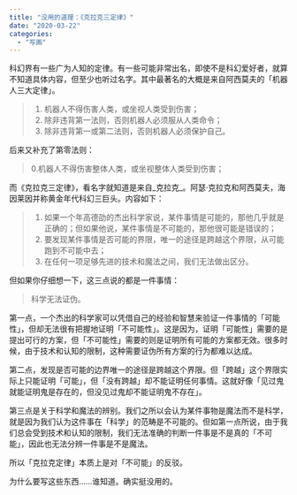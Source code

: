 ```yaml
---
title: "没用的道理：《克拉克三定律》"
date: "2020-03-22"
categories: 
  - "写画"
---
```


科幻界有一些广为人知的定律。有一些可能非常出名，即使不是科幻爱好者，就算不知道具体内容，但至少也听过名字。其中最著名的大概是来自阿西莫夫的「机器人三大定律」。

> 1. 机器人不得伤害人类，或坐视人类受到伤害；
> 2. 除非违背第一法则，否则机器人必须服从人类命令；
> 3. 除非违背第一或第二法则，否则机器人必须保护自己。

后来又补充了第零法则：

> 0.机器人不得伤害整体人类，或坐视整体人类受到伤害；

而《克拉克三定律》，看名字就知道是来自_克拉克_。阿瑟·克拉克和阿西莫夫，海因莱因并称黄金年代科幻三巨头。内容如下：

> 1. 如果一个年高德劭的杰出科学家说，某件事情是可能的，那他几乎就是正确的；但如果他说，某件事情是不可能的，那他很可能是错误的；
> 2. 要发现某件事情是否可能的界限，唯一的途径是跨越这个界限，从可能跑到不可能中去；
> 3. 在任何一项足够先进的技术和魔法之间，我们无法做出区分。

但如果你仔细想一下，这三点说的都是一件事情：

> 科学无法证伪。

第一点，一个杰出的科学家可以凭借自己的经验和智慧来验证一件事情的「可能性」，但却无法很有把握地证明「不可能性」。这是因为，证明「可能性」需要的是提出可行的方案，但「不可能性」需要的则是证明所有可能的方案都无效。很多时候，由于技术和认知的限制，这种需要证伪所有方案的行为都难以达成。

第二点，发现是否可能的边界唯一的途径是跨越这个界限。但「跨越」这个界限实际上只能证明「可能」，但「没有跨越」却不能证明任何事情。这就好像「见过鬼就能证明鬼是存在的，但没见过鬼却不能证明鬼不存在」。

第三点是关于科学和魔法的辨别。我们之所以会认为某件事物是魔法而不是科学，就是因为我们认为这件事在「科学」的范畴是不可能的。但如第一点所说，由于我们总会受到技术和认知的限制，我们无法准确的判断一件事是不是真的「不可能」，因此也无法分辨一件事是不是魔法。

所以「克拉克定律」本质上是对「不可能」的反驳。

为什么要写这些东西……谁知道。确实挺没用的。
